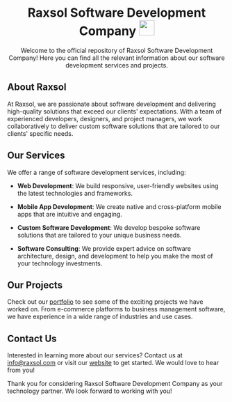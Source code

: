 <h1 align="center"><b>Raxsol Software Development Company </b><img src="https://media.giphy.com/media/hvRJCLFzcasrR4ia7z/giphy.gif" width="35"></h1>
<p align="center">
  Welcome to the official repository of Raxsol Software Development Company! Here you can find all the relevant information about our software development services and projects.
</p>

## About Raxsol

At Raxsol, we are passionate about software development and delivering high-quality solutions that exceed our clients' expectations. With a team of experienced developers, designers, and project managers, we work collaboratively to deliver custom software solutions that are tailored to our clients' specific needs.

## Our Services

We offer a range of software development services, including:

- **Web Development**: We build responsive, user-friendly websites using the latest technologies and frameworks.

- **Mobile App Development**: We create native and cross-platform mobile apps that are intuitive and engaging.

- **Custom Software Development**: We develop bespoke software solutions that are tailored to your unique business needs.

- **Software Consulting**: We provide expert advice on software architecture, design, and development to help you make the most of your technology investments.

## Our Projects

Check out our [portfolio](https://www.raxsol.com/portfolio) to see some of the exciting projects we have worked on. From e-commerce platforms to business management software, we have experience in a wide range of industries and use cases.

## Contact Us

Interested in learning more about our services? Contact us at info@raxsol.com or visit our [website](https://www.raxsol.com) to get started. We would love to hear from you!

Thank you for considering Raxsol Software Development Company as your technology partner. We look forward to working with you!
